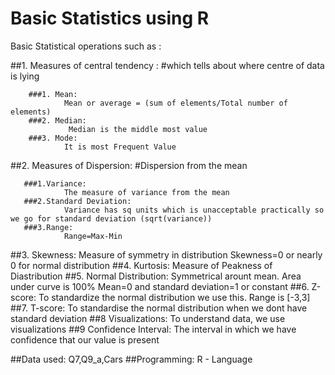 # Basic Statistics using R

Basic Statistical operations such as :

##1. Measures of central tendency : #which tells about where centre of data is lying

        ###1. Mean:  
                Mean or average = (sum of elements/Total number of elements) 
        ###2. Median:
                 Median is the middle most value
        ###3. Mode:
                It is most Frequent Value

##2. Measures of Dispersion: #Dispersion from the mean

       ###1.Variance:
                The measure of variance from the mean
       ###2.Standard Deviation:
                Variance has sq units which is unacceptable practically so we go for standard deviation (sqrt(variance))
       ###3.Range:
                Range=Max-Min
##3. Skewness:
       Measure of symmetry in distribution
                 Skewness=0 or nearly 0 for normal distribution
##4. Kurtosis:
       Measure of Peakness of Diastribution
##5. Normal Distribution:
       Symmetrical arount mean.
       Area under curve is 100%
       Mean=0 and standard deviation=1 or constant
##6. Z-score:
       To standardize the normal distribution we use this.
        Range is [-3,3]
##7. T-score:
        To standardise the normal distribution when we dont have standard deviation
##8 Visualizations:
        To understand data, we use visualizations
##9 Confidence Interval:
        The interval in which we have confidence that our value is present

##Data used:
        Q7,Q9_a,Cars
##Programming:
        R - Language
